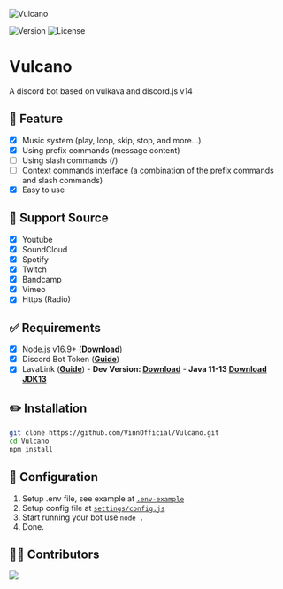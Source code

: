 ![Vulcano](https://media.discordapp.net/attachments/812381804405194852/1074763314044870656/Vulcano-Text.png )

![Version](https://img.shields.io/github/package-json/v/VinnOfficial/Vulcano?style=for-the-badge)
![License](https://img.shields.io/github/license/VinnOfficial/Vulcano.svg?style=for-the-badge)

# Vulcano
A discord bot based on vulkava and discord.js v14

## 📄 Feature
- [x] Music system (play, loop, skip, stop, and more...)
- [x] Using prefix commands (message content)
- [ ] Using slash commands (/)
- [ ] Context commands interface (a combination of the prefix commands and slash commands)
- [x] Easy to use

## 🔎 Support Source
- [x] Youtube
- [x] SoundCloud
- [x] Spotify
- [x] Twitch
- [x] Bandcamp
- [x] Vimeo
- [x] Https (Radio)

## ✅ Requirements
- [x] Node.js v16.9+ (**[Download](https://nodejs.org/en/download/)**)
- [x] Discord Bot Token (**[Guide](https://discordjs.guide/preparations/setting-up-a-bot-application.html#creating-your-bot)**)
- [x] LavaLink (**[Guide](https://github.com/freyacodes/lavalink)**) - **Dev Version: [Download](https://ci.fredboat.com/repository/)** - **Java 11-13 [Download JDK13](http://www.mediafire.com/file/m6gk7aoq96db8g0/file)**

## ✏️ Installation
```bash
git clone https://github.com/VinnOfficial/Vulcano.git
cd Vulcano
npm install
```

## 📝 Configuration
1. Setup .env file, see example at [`.env-example`](./.env-example)
2. Setup config file at [`settings/config.js`](./settings/config.js)
3. Start running your bot use `node .`
4. Done.

## 🤝🏻 Contributors

<a href="https://github.com/VinnOfficial/Vulcano/graphs/contributors">
  <img src="https://contributors-img.web.app/image?repo=VinnOfficial/Vulcano" />
</a>